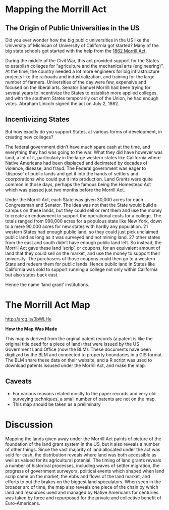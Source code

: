 Mapping the Morrill Act
================

## The Origin of Public Universities in the US

Did you ever wonder how the big public universities in the US like the
University of Michican of University of California got started? Many of
the big state schools got started with the help from the [1862 Morrill
Act](https://en.wikipedia.org/wiki/Morrill_Land-Grant_Acts).

During the middle of the Civil War, this act provided support for the
States to establish colleges for “agriculture and the mechanical arts
(engineering)”. At the time, the country needed a lot more engineers for
big infrastructure projects like the railroads and industrialization,
and training for the large number of farmers. Universities of the day
were few, expensive and focused on the liberal arts. Senator Samuel
Morrill had been trying for several years to incentivize the States to
establish more applied colleges, and with the southern States
temporarily out of the Union, he had enough votes. Abraham Lincoln
signed the act on July 2, 1862.

## Incentivizing States

But how exactly do you support States, at various forms of development,
in creating new colleges?

The federal government didn’t have much spare cash at the time, and
everything they had was going to the war. What they did have however was
land, a lot of it, particularly in the large western states like
California where Native Americans had been displaced and decimated by
decades of violence, disease, and fraud. The Federal government was
eager to ‘dispose’ of public lands and get it into the hands of settlers
and coorporations who could put it into production. Land Grants were
quite common in those days, perhaps the famous being the Homestead Act
which was passed just two months before the Morrill Act.

Under the Morrill Act, each State was given 30,000 acres for each
Congressman and Senator. The idea was not that the State would build a
campus on these lands, but they could sell or rent them and use the
money to create an endowment to support the operational costs for a
college. The totals ranged from 990,000 acres for a populous state like
New York, down to a mere 90,000 acres for new states with hardly any
population. 21 western States had enough public land, so they could just
pick unclaimed public land as long as it was surveyed and not mining
land. 27 other states from the east and south didn’t have enough public
land left. So instead, the Morrill Act gave these land ‘scrip’, or
coupons, for an equivalent amount of land that they could sell on the
market, and use the money to support their university. The purchasers of
those coupons could then go to a western State and redeem them for
public lands. Hence public land in States like California was sold to
support running a college not only within California but also states
back east.

Hence the name ‘land grant’ institutions.

# The Morrill Act Map

<http://arcg.is/0bWLHe>

**How the Map Was Made**

This map is derived from the orginal patent records (a patent is like
the original title deed for a piece of land) that were issued by the US
Government Land Office (now the BLM). These documents have been
digitized by the BLM and connected to property boundaries in a GIS
format. The BLM share these data on their website, and a R script was
used to download patents issused under the Morrill Act, and make the
map.

## Caveats

  - For various reasons related mostly to the paper records and very old
    surveying techniques, a small number of patents are not on the map.
  - This map should be taken as a preliminary

# Discussion

Mapping the lands given away under the Morrill Act paints of picture of
the foundation of the land grant system in the US, but it also reveals a
number of other things. Since the vast majority of land allocated under
the act was sold for cash, the distribution reveals where land was both
accessible as well as valued for its agricultural potenial. The timing
of land grants reveals a number of historical processes, including waves
of settler migration, the progress of government surveyors, political
events which shaped when land scrip came on the market, the ebbs and
flows of the land market, and efforts to put the brakes on the biggest
land speculators. When seen in the broader arc of time, the map also
reveals one piece of the chain by which land and resources used and
managed by Native Americans for centuries was taken by force and
repurposed for the private and collective benefit of Euro-Americans.
